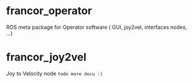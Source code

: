 # francor_operator
ROS meta package for Operator software ( GUI, joy2vel, interfaces nodes, ...)

# francor_joy2vel
Joy to Velocity node `todo more docu :)`
